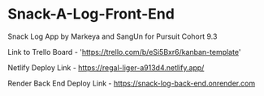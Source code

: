 # Snack-A-Log-Front-End

Snack Log App by Markeya and SangUn for Pursuit Cohort 9.3

Link to Trello Board - 'https://trello.com/b/eSi5Bxr6/kanban-template'

Netlify Deploy Link - https://regal-liger-a913d4.netlify.app/

Render Back End Deploy Link - https://snack-log-back-end.onrender.com
